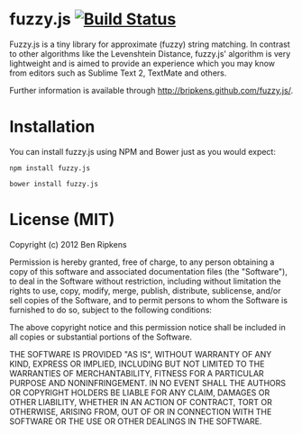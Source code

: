 # fuzzy.js [![Build Status](https://secure.travis-ci.org/bripkens/fuzzy.js.png)](https://secure.travis-ci.org/#!/bripkens/fuzzy.js)

Fuzzy.js is a tiny library for approximate (fuzzy) string matching. In
contrast to other algorithms like the Levenshtein Distance,
fuzzy.js' algorithm is very lightweight and is aimed to provide an
experience which you may know from editors such as Sublime Text 2,
TextMate and others.

Further information is available through http://bripkens.github.com/fuzzy.js/.

# Installation

You can install fuzzy.js using NPM and Bower just as you would expect:

```
npm install fuzzy.js

bower install fuzzy.js
```

# License (MIT)

Copyright (c) 2012 Ben Ripkens

Permission is hereby granted, free of charge, to any person obtaining a copy of this software and associated documentation files (the "Software"), to deal in the Software without restriction, including without limitation the rights to use, copy, modify, merge, publish, distribute, sublicense, and/or sell copies of the Software, and to permit persons to whom the Software is furnished to do so, subject to the following conditions:

The above copyright notice and this permission notice shall be included in all copies or substantial portions of the Software.

THE SOFTWARE IS PROVIDED "AS IS", WITHOUT WARRANTY OF ANY KIND, EXPRESS OR IMPLIED, INCLUDING BUT NOT LIMITED TO THE WARRANTIES OF MERCHANTABILITY, FITNESS FOR A PARTICULAR PURPOSE AND NONINFRINGEMENT. IN NO EVENT SHALL THE AUTHORS OR COPYRIGHT HOLDERS BE LIABLE FOR ANY CLAIM, DAMAGES OR OTHER LIABILITY, WHETHER IN AN ACTION OF CONTRACT, TORT OR OTHERWISE, ARISING FROM, OUT OF OR IN CONNECTION WITH THE SOFTWARE OR THE USE OR OTHER DEALINGS IN THE SOFTWARE.
